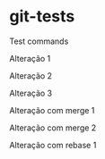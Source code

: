 # git-tests
Test commands

Alteração 1

Alteração 2

Alteração 3

Alteração com merge 1

Alteração com merge 2

Alteração com rebase 1

